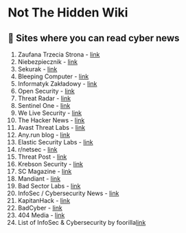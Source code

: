 # Not The Hidden Wiki

📰 Sites where you can read cyber news
-----

1. Zaufana Trzecia Strona - [link](https://zaufanatrzeciastrona.pl/)
2. Niebezpiecznik - [link](https://niebezpiecznik.pl/)
3. Sekurak - [link](https://sekurak.pl/)
4. Bleeping Computer - [link](https://www.bleepingcomputer.com/)
5. Informatyk Zakładowy - [link](https://informatykzakladowy.pl/)
6. Open Security - [link](https://opensecurity.pl/)
7. Threat Radar - [link](https://threatradar.net/blog/)
8. Sentinel One - [link](https://www.sentinelone.com/blog/)
9. We Live Security - [link](https://www.welivesecurity.com/en/)
10. The Hacker News - [link](https://thehackernews.com/)
11. Avast Threat Labs - [link](https://decoded.avast.io/)
12. Any.run blog - [link](https://any.run/cybersecurity-blog/)
13. Elastic Security Labs - [link](https://www.elastic.co/security-labs)
14. r/netsec - [link](https://www.reddit.com/r/netsec/?rdt=47361)
15. Threat Post - [link](https://threatpost.com/)
16. Krebson Security - [link](https://krebsonsecurity.com/)
17. SC Magazine - [link](https://www.scmagazine.com/)
18. Mandiant - [link](https://www.mandiant.com/)
19. Bad Sector Labs - [link](https://blog.badsectorlabs.com/)
20. InfoSec / Cybersecurity News - [link](https://allinfosecnews.com/)
21. KapitanHack - [link](https://kapitanhack.pl)
22. BadCyber - [link](https://badcyber.com/)
23. 404 Media - [link](https://www.404media.co/)
24. List of InfoSec & Cybersecurity by foorilla[link](https://github.com/foorilla/allinfosecnews_sources/)
